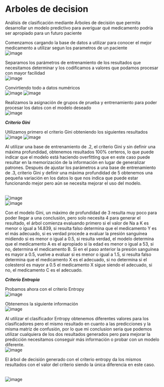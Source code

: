 # Arboles de decision

Análisis de clasificación mediante Árboles de decisión que permita desarrollar un modelo predictivo para averiguar qué medicamento podría ser apropiado para un futuro paciente

Comenzamos cargando la base de datos a utilizar para conocer el mejor medicamento a utilizar segun los parametros de un paciente
<br>![image](https://github.com/user-attachments/assets/811663e5-c204-4c16-9b6d-f39461f201d9)

Separamos los parámetros de entrenamiento de los resultados que necesitamos determinar y los codificamos a valores que podamos procesar con mayor facilidad
<br>![image](https://github.com/user-attachments/assets/d269a53c-187e-4d82-ac49-370cc1da04c6)

Convirtiendo todo a datos numéricos
<br>![image](https://github.com/user-attachments/assets/1af72ef0-a15a-49e7-ba4b-30b29727641d) ![image](https://github.com/user-attachments/assets/e4aadffa-37f3-4a68-989d-3b9378f30c4f)

Realizamos la asignación de grupos de prueba y entrenamiento para poder procesar los datos con el modelo deseado
<br>![image](https://github.com/user-attachments/assets/66c45d13-0c80-4289-a772-d7dc62653be2)

***Criterio Gini***

Utilizamos primero el criterio Gini obteniendo los siguientes resultados
<br>![image](https://github.com/user-attachments/assets/7e23aacc-7a84-4825-b249-54fb0a43ca80) ![image](https://github.com/user-attachments/assets/54ee759b-af58-4909-8159-7db71a0ceb6c)

Al utilizar una base de entrenamiento de .2, el criterio Gini y sin definir una máxima profundidad, obtenemos resultados 100% certeros, lo que puede indicar que el modelo está haciendo overfitting que en este caso puede resultar en la memorización de la información en lugar de generalizar patrones.
Después de ajustar los parámetros a una base de entrenamiento de .3, criterio Gini y definir una máxima profundidad de 5 obtenemos una pequeña variación en los datos lo que nos indica que puede estar funcionando mejor pero aún se necesita mejorar el uso del modelo.

<br>![image](https://github.com/user-attachments/assets/c6b90d91-8e07-4228-a5af-1d29ba189f13)
<br>![image](https://github.com/user-attachments/assets/6004ac34-63dc-4436-8017-9f4658665088)

Con el modelo Gini, un máximo de profundidad de 3 resulta muy poco para poder llegar a una conclusión, pero solo necesita 4 para generar el resultado, el árbol comienza evaluando primero si el valor de Na a K es menor o igual a 14.839, si resulta falso determina que el medicamento Y es el más adecuado, si es verdad procede a evaluar la presión sanguínea midiendo si es menor o igual a 0.5, si resulta verdad, el modelo determina que el medicamento A es el apropiado si la edad es menor o igual a 53, si no, determina el medicamento B.
Si en el paso anterior la presión sanguínea es mayor a 0.5, vuelve a evaluar si es menor o igual a 1.5, si resulta falso determina que el medicamento X es el adecuado, si no determina si el colesterol es mayor a 0.5 el medicamento X sigue siendo el adecuado, si no, el medicamento C es el adecuado.

***Criterio Entropia***

Probamos ahora con el criterio Entropy
<br>![image](https://github.com/user-attachments/assets/02fd73cb-6d5e-49a2-bbee-817bdc3c2736)

Obtenemos la siguiente información
<br>![image](https://github.com/user-attachments/assets/ce407db8-f2d1-40c7-a64f-786369adddd1)

Al utilizar el clasificador Entropy obtenemos diferentes valores para los clasificadores pero el mismo resultado en cuanto a las predicciones y la misma matriz de confusión, por lo que mi conclusion seria que podemos utilizar cualquiera de los dos resultados generados pero para mejorar la predicción necesitamos conseguir más información o probar con un modelo diferente.
<br>![image](https://github.com/user-attachments/assets/ee4b059f-5a57-4417-8c53-1bf493d8d8be)

El árbol de decisión generado con el criterio entropy da los mismos resultados con el valor del criterio siendo la única diferencia en este caso.

<br>![image](https://github.com/user-attachments/assets/28f4f335-90aa-45ed-af4e-bbfa82ab895d)
